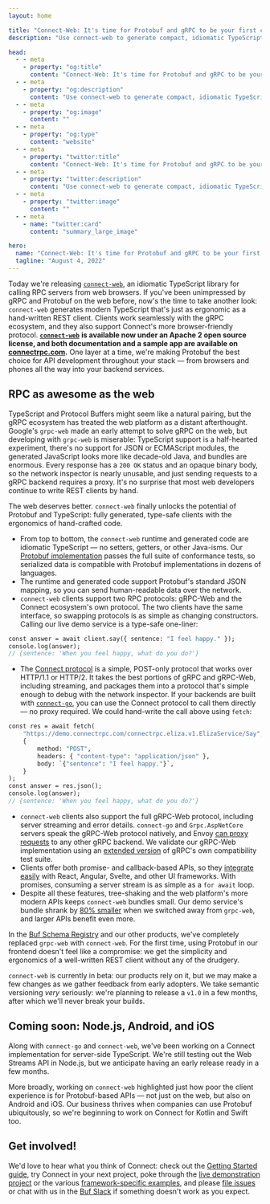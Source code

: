 ```yaml
---
layout: home

title: "Connect-Web: It's time for Protobuf and gRPC to be your first choice in the browser"
description: "Use connect-web to generate compact, idiomatic TypeScript clients for your Protobuf APIs."

head:
  - - meta
    - property: "og:title"
      content: "Connect-Web: It's time for Protobuf and gRPC to be your first choice in the browser"
  - - meta
    - property: "og:description"
      content: "Use connect-web to generate compact, idiomatic TypeScript clients for your Protobuf APIs."
  - - meta
    - property: "og:image"
      content: ""
  - - meta
    - property: "og:type"
      content: "website"
  - - meta
    - property: "twitter:title"
      content: "Connect-Web: It's time for Protobuf and gRPC to be your first choice in the browser"
  - - meta
    - property: "twitter:description"
      content: "Use connect-web to generate compact, idiomatic TypeScript clients for your Protobuf APIs."
  - - meta
    - property: "twitter:image"
      content: ""
  - - meta
    - name: "twitter:card"
      content: "summary_large_image"

hero:
  name: "Connect-Web: It's time for Protobuf and gRPC to be your first choice in the browser"
  tagline: "August 4, 2022"
---
```


Today we're releasing [`connect-web`](https://github.com/connectrpc/connect-es), an idiomatic TypeScript library for calling RPC servers from web browsers. If you've been unimpressed by gRPC and Protobuf on the web before, now's the time to take another look: `connect-web` generates modern TypeScript that's just as ergonomic as a hand-written REST client. Clients work seamlessly with the gRPC ecosystem, and they also support Connect's more browser-friendly protocol. [**`connect-web`**](https://github.com/connectrpc/connect-es) **is available now under an Apache 2 open source license, and both documentation and a sample app are available on** [**connectrpc.com**](https://connectrpc.com/)**.** One layer at a time, we're making Protobuf the best choice for API development throughout your stack — from browsers and phones all the way into your backend services.

## RPC as awesome as the web

TypeScript and Protocol Buffers might seem like a natural pairing, but the gRPC ecosystem has treated the web platform as a distant afterthought. Google's `grpc-web` made an early attempt to solve gRPC on the web, but developing with `grpc-web` is miserable: TypeScript support is a half-hearted experiment, there's no support for JSON or ECMAScript modules, the generated JavaScript looks more like decade-old Java, and bundles are enormous. Every response has a `200 OK` status and an opaque binary body, so the network inspector is nearly unusable, and just sending requests to a gRPC backend requires a proxy. It's no surprise that most web developers continue to write REST clients by hand.

The web deserves better. `connect-web` finally unlocks the potential of Protobuf and TypeScript: fully generated, type-safe clients with the ergonomics of hand-crafted code.

- From top to bottom, the `connect-web` runtime and generated code are idiomatic TypeScript — no setters, getters, or other Java-isms. Our [Protobuf implementation](https://github.com/bufbuild/protobuf-es) passes the full suite of conformance tests, so serialized data is compatible with Protobuf implementations in dozens of languages.
- The runtime and generated code support Protobuf's standard JSON mapping, so you can send human-readable data over the network.
- `connect-web` clients support two RPC protocols: gRPC-Web and the Connect ecosystem's own protocol. The two clients have the same interface, so swapping protocols is as simple as changing constructors. Calling our live demo service is a type-safe one-liner:

```protobuf
const answer = await client.say({ sentence: "I feel happy." });
console.log(answer);
// {sentence: 'When you feel happy, what do you do?'}
```

- The [Connect protocol](https://connectrpc.com/docs/protocol) is a simple, POST-only protocol that works over HTTP/1.1 or HTTP/2. It takes the best portions of gRPC and gRPC-Web, including streaming, and packages them into a protocol that's simple enough to debug with the network inspector. If your backends are built with [`connect-go`](https://github.com/connectrpc/connect-go), you can use the Connect protocol to call them directly — no proxy required. We could hand-write the call above using `fetch`:

```protobuf
const res = await fetch(
    "https://demo.connectrpc.com/connectrpc.eliza.v1.ElizaService/Say",
    {
        method: "POST",
        headers: { "content-type": "application/json" },
        body: `{"sentence": "I feel happy."}`,
    }
);
const answer = res.json();
console.log(answer);
// {sentence: 'When you feel happy, what do you do?'}
```

- `connect-web` clients also support the full gRPC-Web protocol, including server streaming and error details. `connect-go` and `Grpc.AspNetCore` servers speak the gRPC-Web protocol natively, and Envoy [can proxy requests](https://www.envoyproxy.io/docs/envoy/latest/configuration/http/http_filters/grpc_web_filter) to any other gRPC backend. We validate our gRPC-Web implementation using an [extended version](https://github.com/connectrpc/conformance) of gRPC's own compatibility test suite.
- Clients offer both promise- and callback-based APIs, so they [integrate easily](https://github.com/connectrpc/examples-es) with React, Angular, Svelte, and other UI frameworks. With promises, consuming a server stream is as simple as a `for await` loop.
- Despite all these features, tree-shaking and the web platform's more modern APIs keeps `connect-web` bundles small. Our demo service's bundle shrank by [80% smaller](https://github.com/connectrpc/connect-es/blob/main/packages/connect-web-bench/README.md) when we switched away from `grpc-web`, and larger APIs benefit even more.

In the [Buf Schema Registry](https://buf.build/) and our other products, we've completely replaced `grpc-web` with `connect-web`. For the first time, using Protobuf in our frontend doesn't feel like a compromise: we get the simplicity and ergonomics of a well-written REST client without any of the drudgery.

`connect-web` is currently in beta: our products rely on it, but we may make a few changes as we gather feedback from early adopters. We take semantic versioning _very_ seriously: we're planning to release a `v1.0` in a few months, after which we'll never break your builds.

## Coming soon: Node.js, Android, and iOS

Along with `connect-go` and `connect-web`, we've been working on a Connect implementation for server-side TypeScript. We're still testing out the Web Streams API in Node.js, but we anticipate having an early release ready in a few months.

More broadly, working on `connect-web` highlighted just how poor the client experience is for Protobuf-based APIs — not just on the web, but also on Android and iOS. Our business thrives when companies can use Protobuf ubiquitously, so we're beginning to work on Connect for Kotlin and Swift too.

## Get involved!

We'd love to hear what you think of Connect: check out the [Getting Started guide](https://connectrpc.com/docs/web/getting-started), try Connect in your next project, poke through the [live demonstration project](https://github.com/connectrpc/examples-go) or the various [framework-specific examples](https://github.com/connectrpc/examples-es), and please [file issues](https://github.com/connectrpc/connect-es/issues) or chat with us in the [Buf Slack](https://buf.build/b/slack) if something doesn't work as you expect.

‍

